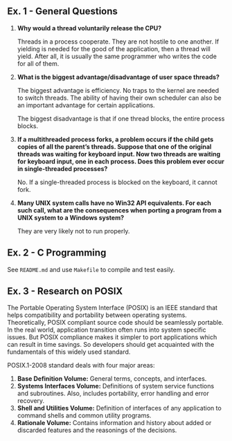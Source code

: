 ## Ex. 1 - General Questions

1. **Why would a thread voluntarily release the CPU?**

   Threads in a process cooperate. They are not hostile to one another. If yielding is needed for the good of the application, then a thread will yield. After all, it is usually the same programmer who writes the code for all of them.

2. **What is the biggest advantage/disadvantage of user space threads?**

   The biggest advantage is efficiency. No traps to the kernel are needed to switch threads. The ability of having their own scheduler can also be an important advantage for certain applications. 

   The biggest disadvantage is that if one thread blocks, the entire process blocks.

3. **If a multithreaded process forks, a problem occurs if the child gets copies of all the parent’s threads. Suppose that one of the original threads was waiting for keyboard input. Now two threads are waiting for keyboard input, one in each process. Does this problem ever occur in single-threaded processes?**

   No. If a single-threaded process is blocked on the keyboard, it cannot fork.

4. **Many UNIX system calls have no Win32 API equivalents. For each such call, what are the consequences when porting a program from a UNIX system to a Windows system?**

   They are very likely not to run properly.

## Ex. 2 - C Programming

See `README.md` and use `Makefile` to compile and test easily.

## Ex. 3 - Research on POSIX

The Portable Operating System Interface (POSIX) is an IEEE standard that helps compatibility and portability between operating systems. Theoretically, POSIX compliant source code should be seamlessly portable. In the real world, application transition often runs into system specific issues. But POSIX compliance makes it simpler to port applications which can result in time savings. So developers should get acquainted with the fundamentals of this widely used standard.

POSIX.1-2008 standard deals with four major areas:

1. **Base Definition Volume:** General terms, concepts, and interfaces.
2. **Systems Interfaces Volume:** Definitions of system service functions and subroutines. Also, includes portability, error handling and error recovery.
3. **Shell and Utilities Volume:** Definition of interfaces of any application to command shells and common utility programs.
4. **Rationale Volume:** Contains information and history about added or discarded features and the reasonings of the decisions.

